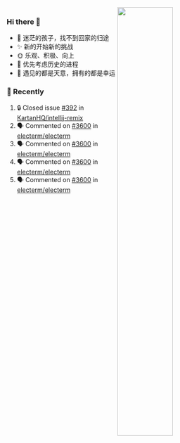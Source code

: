 <picture>
    <source media="(prefers-color-scheme: dark)" srcset="https://github-readme-stats-ouuan.vercel.app/api?username=lizhongyue248&theme=dark&show_icons=true">
    <img align="right" width="50%" src="https://github-readme-stats-ouuan.vercel.app/api?username=lizhongyue248&show_icons=true">
</picture>

### Hi there 👋

- 🌱 迷茫的孩子，找不到回家的归途
- ✨ 新的开始新的挑战
- 🌞 乐观、积极、向上
- 📯 优先考虑历史的进程
- 🌷 遇见的都是天意，拥有的都是幸运


<!--
**lizhongyue248/lizhongyue248** is a ✨ _special_ ✨ repository because its `README.md` (this file) appears on your GitHub profile.

Here are some ideas to get you started:

- 🔭 I’m currently working on ...
- 🌱 I’m currently learning ...
- 👯 I’m looking to collaborate on ...
- 🤔 I’m looking for help with ...
- 💬 Ask me about ...
- 📫 How to reach me: ...
- 😄 Pronouns: ...
- ⚡ Fun fact: ...
-->

### 🚀 Recently

<!--START_SECTION:activity-->
1. 🔒 Closed issue [#392](https://github.com/KartanHQ/intellij-remix/issues/392) in [KartanHQ/intellij-remix](https://github.com/KartanHQ/intellij-remix)
2. 🗣 Commented on [#3600](https://github.com/electerm/electerm/issues/3600#issuecomment-2367169193) in [electerm/electerm](https://github.com/electerm/electerm)
3. 🗣 Commented on [#3600](https://github.com/electerm/electerm/issues/3600#issuecomment-2362568983) in [electerm/electerm](https://github.com/electerm/electerm)
4. 🗣 Commented on [#3600](https://github.com/electerm/electerm/issues/3600#issuecomment-2362526627) in [electerm/electerm](https://github.com/electerm/electerm)
5. 🗣 Commented on [#3600](https://github.com/electerm/electerm/issues/3600#issuecomment-2360434199) in [electerm/electerm](https://github.com/electerm/electerm)
<!--END_SECTION:activity-->
